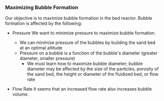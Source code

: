 ### Maximizing Bubble Formation

Our objective is to maximize bubble formation in the bed reactor. Bubble formation is affected by the following:
- Pressure
  We want to minimize pressure to maximize bubble formation.
  - We can minimize pressure of the bubbles by building the sand bed at an optimal altitude
  - Pressure on a bubble is a function of the bubble's diameter (greater diameter, smaller pressure)
      - We must learn how to maximize bubble diameter; bubble diameter may be affected by the size of the particles, porosity of the sand bed, the height or diameter of the fluidized bed, or flow rate

- Flow Rate
  It seems that an increased flow rate also increases bubble volume.
